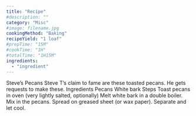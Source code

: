 ```yaml
---
title: "Recipe"
#description: ""
category: "Misc"
#image: filename.jpg
cookingMethod: "Baking"
recipeYield: "1 loaf"
#prepTime: "15M"
#cookTime: "1H"
#totalTime: "1H15M"
ingredients:
  - "ingredient"
---
```


Steve’s Pecans
Steve T’s claim to fame are these toasted pecans. He gets requests to make these.
Ingredients
Pecans
White bark
Steps
Toast pecans in oven (very lightly salted, optionally)
Melt white bark in a double boiler.
Mix in the pecans.
Spread on greased sheet (or wax paper).
Separate and let cool.
